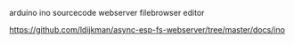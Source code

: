 arduino ino sourcecode webserver filebrowser editor

https://github.com/ldijkman/async-esp-fs-webserver/tree/master/docs/ino
